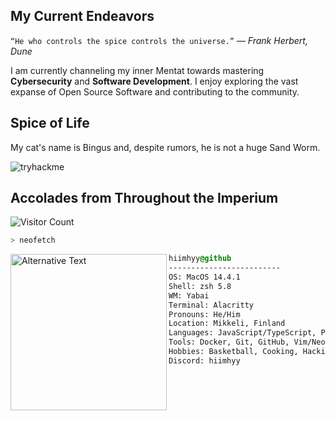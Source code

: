 ## My Current Endeavors

`“He who controls the spice controls the universe.”` ― _Frank Herbert, Dune_

I am currently channeling my inner Mentat towards mastering **Cybersecurity** and **Software Development**. I enjoy exploring the vast expanse of Open Source Software and contributing to the community.

## Spice of Life

My cat's name is Bingus and, despite rumors, he is not a huge Sand Worm.

![tryhackme](https://tryhackme-badges.s3.amazonaws.com/hiimhyy.png?1)

## Accolades from Throughout the Imperium

![Visitor Count](https://profile-counter.glitch.me/hiimhyy/count.svg)

```zsh
> neofetch
```

<img src="https://i.imgur.com/UE9Vvwy.png" align="left" alt="Alternative Text" width="250" height="250">

```css
hiimhyy@github
-------------------------
OS: MacOS 14.4.1
Shell: zsh 5.8
WM: Yabai
Terminal: Alacritty
Pronouns: He/Him
Location: Mikkeli, Finland
Languages: JavaScript/TypeScript, Python, C#, Golang
Tools: Docker, Git, GitHub, Vim/Neovim
Hobbies: Basketball, Cooking, Hacking (Ethical)
Discord: hiimhyy
```

